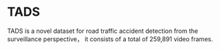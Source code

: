# TADS
TADS is a novel dataset for road traffic accident detection from the surveillance perspective， it consists of a total of 259,891 video frames.
